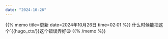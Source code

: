 ```yaml
---  
date: "2024-10-26"  
---  
```

{{% memo title=更新 date=2024年10月26日 time=02:01 %}}
什么时候能把这个`{{hugo_ctx/}}这个错误弄好😫
{{% /memo %}}